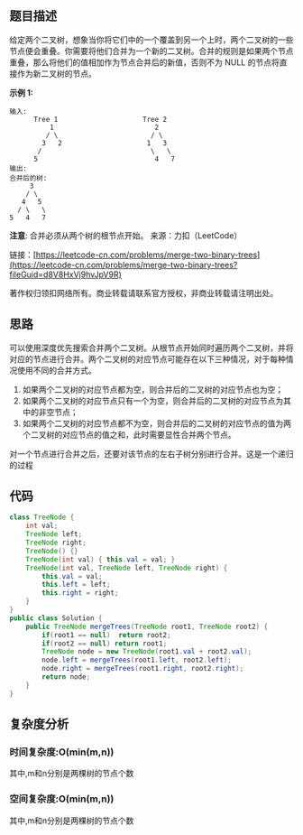 ## 题目描述

给定两个二叉树，想象当你将它们中的一个覆盖到另一个上时，两个二叉树的一些节点便会重叠。你需要将他们合并为一个新的二叉树。合并的规则是如果两个节点重叠，那么将他们的值相加作为节点合并后的新值，否则不为 NULL 的节点将直接作为新二叉树的节点。

**示例 1:**

```shell
输入: 
      Tree 1                     Tree 2                 
          1                         2                             
         / \                       / \                            
        3   2                     1   3                        
       /                           \   \                      
      5                             4   7                  
输出: 
合并后的树:
     3
    / \
   4   5
  / \   \ 
5   4   7
```
**注意**: 合并必须从两个树的根节点开始。
来源：力扣（LeetCode）

链接：[https://leetcode-cn.com/problems/merge-two-binary-trees](https://leetcode-cn.com/problems/merge-two-binary-trees?fileGuid=d8V8HxVj9hvJpV9R)

著作权归领扣网络所有。商业转载请联系官方授权，非商业转载请注明出处。

## 思路

可以使用深度优先搜索合并两个二叉树。从根节点开始同时遍历两个二叉树，并将对应的节点进行合并。两个二叉树的对应节点可能存在以下三种情况，对于每种情况使用不同的合并方式。

1. 如果两个二叉树的对应节点都为空，则合并后的二叉树的对应节点也为空；
2. 如果两个二叉树的对应节点只有一个为空，则合并后的二叉树的对应节点为其中的非空节点；
3. 如果两个二叉树的对应节点都不为空，则合并后的二叉树的对应节点的值为两个二叉树的对应节点的值之和，此时需要显性合并两个节点。

对一个节点进行合并之后，还要对该节点的左右子树分别进行合并。这是一个递归的过程

## 代码

```java
class TreeNode { 
    int val;
    TreeNode left;
    TreeNode right;
    TreeNode() {}
    TreeNode(int val) { this.val = val; }
    TreeNode(int val, TreeNode left, TreeNode right) {
        this.val = val;
        this.left = left;
        this.right = right;
    }
}
public class Solution {
    public TreeNode mergeTrees(TreeNode root1, TreeNode root2) {
        if(root1 == null)  return root2;
        if(root2 == null) return root1;
        TreeNode node = new TreeNode(root1.val + root2.val);
        node.left = mergeTrees(root1.left, root2.left);
        node.right = mergeTrees(root1.right, root2.right);
        return node;
    }
}
```
## 复杂度分析

### 时间复杂度:O(min(m,n))

其中,m和n分别是两棵树的节点个数

### 空间复杂度:O(min(m,n))

其中,m和n分别是两棵树的节点个数

